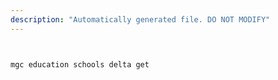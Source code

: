 ```yaml
---
description: "Automatically generated file. DO NOT MODIFY"
---
```


```bash


mgc education schools delta get

```